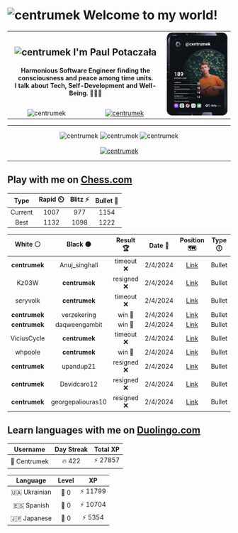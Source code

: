 <h1>
  <img
    src="https://emojis.slackmojis.com/emojis/images/1531849430/4246/blob-sunglasses.gif"
    width="30"
    alt="centrumek"
  />
  Welcome to my world!
</h1>

<table>
  <tbody>
    <tr>
      <td align="center" width="70%" colspan="2">
        <h2>
          <img
            src="https://raw.githubusercontent.com/MartinHeinz/MartinHeinz/master/wave.gif"
            width="30px"
            alt="centrumek"
          />
          I'm Paul Potaczała
        </h2>
        <h4>
          Harmonious Software Engineer finding the consciousness and peace among time units.
          <br/>
          I talk about Tech, Self-Development and Well-Being. 🌿🧘🚀
        </h4>
      </td>
      <td width="30%" rowspan="2">
        <a href="https://app.daily.dev/centrumek">
          <img
            src="./devcard.svg"
            alt="centrumek"
          />
        </a>
      </td>
    </tr>
    <tr align="center">
      <td>
        <img
          src="https://komarev.com/ghpvc/?username=centrumek&label=visitors&color=0e75b6&style=flat"
          alt="centrumek"
        >
      </td>
      <td>
        <a href="https://stackoverflow.com/users/14496012/centrumek">
          <img
            src="https://stackoverflow.com/users/flair/14496012.png?theme=dark"
            alt="centrumek"
          >
        </a>
      </td>
    </tr>
  </tbody>
</table>

---
<div align="center">
  <img 
    src="https://github-readme-stats.vercel.app/api?username=centrumek&show_icons=true&count_private=true&theme=dark&hide_border=true&hide=issues,contribs&bg_color=00000000"
    alt="centrumek"
  />
  <img
    src="https://github-readme-stats.vercel.app/api/top-langs/?username=centrumek&layout=compact&hide_border=true&theme=dark&bg_color=00000000&langs_count=6&exclude_repo=air-statistic-app"
    alt="centrumek"
  />
  <img 
    src="https://github-readme-streak-stats.herokuapp.com?user=centrumek&theme=dark&hide_border=true&background=FFFFFF00"
    alt="centrumek"
  />
  <br/>
  <br/>
  <a href="https://www.buymeacoffee.com/centrumek">
    <img
      src="https://cdn.buymeacoffee.com/buttons/v2/default-orange.png"
      height="50"
      width="210"
      alt="centrumek"
    />
  </a>
</div>

---

## Play with me on [Chess.com](https://www.chess.com/member/centrumek)

<div align="center">
<!--START_SECTION:chessStats-->
<!-- Automatically generated with https://github.com/Balastrong/chess-stats-action -->

| Type | Rapid ⏲️ | Blitz ⚡ | Bullet 🔫 |
|:---:|:---:|:---:|:---:|
| Current | 1007 | 977 | 1154 |
| Best | 1132 | 1098 | 1222 |

| White ⚪ | Black ⚫ | Result 🏆 | Date 📅 | Position 🗺️ | Type 🕕 |
|:---:|:---:|:---:|:---:|:---:|:---:|
| **centrumek** | Anuj_singhall | timeout ❌ | 2/4/2024 | <a href="http://www.ee.unb.ca/cgi-bin/tervo/fen.pl?select=1k3r2/npp5/p2b4/3p1pQ1/1P1P3P/P1P3PK/1B6/5q2 w - -">Link</a> | Bullet |
| Kz03W | **centrumek** | resigned ❌ | 2/4/2024 | <a href="http://www.ee.unb.ca/cgi-bin/tervo/fen.pl?select=8/8/8/8/2R4P/1k1P1BP1/4PP2/6K1 b - -">Link</a> | Bullet |
| seryvolk | **centrumek** | timeout ❌ | 2/4/2024 | <a href="http://www.ee.unb.ca/cgi-bin/tervo/fen.pl?select=4r3/p1p1PR2/2b5/2p2K1k/2P5/1P6/P7/8 b - -">Link</a> | Bullet |
| **centrumek** | verzekering | win 🥇 | 2/4/2024 | <a href="http://www.ee.unb.ca/cgi-bin/tervo/fen.pl?select=r4rk1/1pp1p1bp/p5p1/2Pp4/1P1P4/P3q3/1B4RK/R2Q4 b - -">Link</a> | Bullet |
| **centrumek** | daqweengambit | win 🥇 | 2/4/2024 | <a href="http://www.ee.unb.ca/cgi-bin/tervo/fen.pl?select=2b1q3/2k5/p5N1/Pp1p4/1PpP4/2P5/1BK5/4r3 b - -">Link</a> | Bullet |
| ViciusCycle | **centrumek** | timeout ❌ | 2/4/2024 | <a href="http://www.ee.unb.ca/cgi-bin/tervo/fen.pl?select=r4rk1/pb6/1p2p3/2p1Pn1p/1PB3p1/8/PPQB1PPP/2KR3R b - -">Link</a> | Bullet |
| whpoole | **centrumek** | win 🥇 | 2/4/2024 | <a href="http://www.ee.unb.ca/cgi-bin/tervo/fen.pl?select=8/5q2/3K2q1/8/8/8/5k2/8 w - -">Link</a> | Bullet |
| **centrumek** | upandup21 | resigned ❌ | 2/4/2024 | <a href="http://www.ee.unb.ca/cgi-bin/tervo/fen.pl?select=r3r1k1/ppp1bpp1/7p/8/3PpP1P/2P1B1P1/PqN1B3/R4K2 w - -">Link</a> | Bullet |
| **centrumek** | Davidcaro12 | resigned ❌ | 2/4/2024 | <a href="http://www.ee.unb.ca/cgi-bin/tervo/fen.pl?select=8/8/1p1r1k2/p5pK/8/8/3p3p/8 w - -">Link</a> | Bullet |
| **centrumek** | georgepaliouras10 | resigned ❌ | 2/4/2024 | <a href="http://www.ee.unb.ca/cgi-bin/tervo/fen.pl?select=r2qkb1r/ppp1np1p/3p4/4p3/N1P1P1p1/n2P1NP1/3KBP1P/7R w kq -">Link</a> | Bullet |

<!--END_SECTION:chessStats-->
</div>

## Learn languages with me on [Duolingo.com](https://www.duolingo.com/profile/Centrumek)

<div align="center">
<!--START_SECTION:duolingoStats-->
<!-- Automatically generated with https://github.com/centrumek/duolingo-readme-stats-->

| Username | Day Streak | Total XP |
|:---:|:---:|:---:|
| 👤 Centrumek | 🔥 422 | ⚡ 27857 |

| Language | Level | XP |
|:---:|:---:|:---:|
| 🇺🇦 Ukrainian | 👑 0 | ⚡ 11799 |
| 🇪🇸 Spanish | 👑 0 | ⚡ 10704 |
| 🇯🇵 Japanese | 👑 0 | ⚡ 5354 |

<!--END_SECTION:duolingoStats-->
</div>
<!--
**centrumek/centrumek** is a ✨ _special_ ✨ repository because its `README.md` (this file) appears on your GitHub profile.

Here are some ideas to get you started:

- 🔭 I’m currently working on ...
- 🌱 I’m currently learning ...
- 👯 I’m looking to collaborate on ...
- 🤔 I’m looking for help with ...
- 💬 Ask me about ...
- 📫 How to reach me: ...
- 😄 Pronouns: ...
- ⚡ Fun fact: ...
-->
